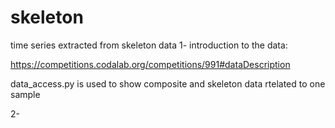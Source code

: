 # skeleton
time series extracted from skeleton data
1- introduction to the data:

https://competitions.codalab.org/competitions/991#dataDescription

data_access.py is used to show composite and skeleton data rtelated to one sample

2- 